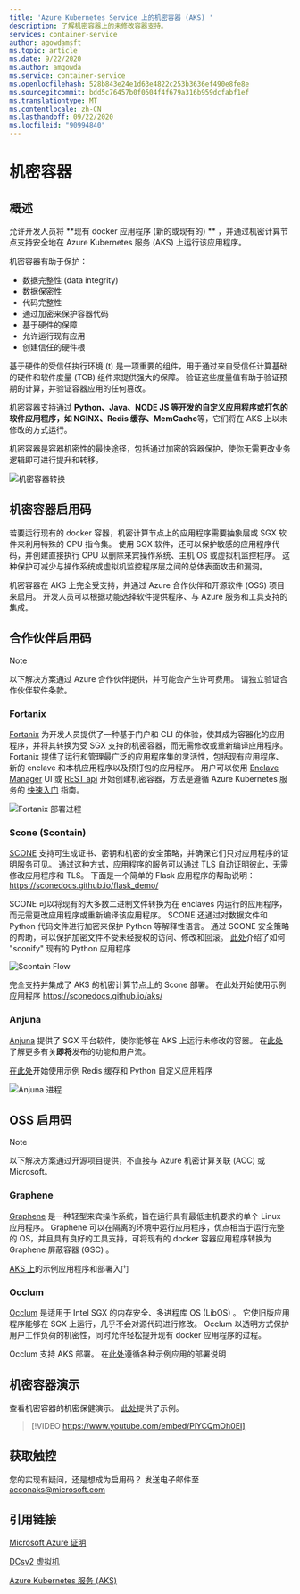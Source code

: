 ```yaml
---
title: 'Azure Kubernetes Service 上的机密容器 (AKS) '
description: 了解机密容器上的未修改容器支持。
services: container-service
author: agowdamsft
ms.topic: article
ms.date: 9/22/2020
ms.author: amgowda
ms.service: container-service
ms.openlocfilehash: 528b843e24e1d63e4822c253b3636ef490e8fe8e
ms.sourcegitcommit: bdd5c76457b0f0504f4f679a316b959dcfabf1ef
ms.translationtype: MT
ms.contentlocale: zh-CN
ms.lasthandoff: 09/22/2020
ms.locfileid: "90994840"
---
```

# <a name="confidential-containers"></a>机密容器

## <a name="overview"></a>概述

允许开发人员将 **现有 docker 应用程序 (新的或现有的) ** ，并通过机密计算节点支持安全地在 Azure Kubernetes 服务 (AKS) 上运行该应用程序。

机密容器有助于保护：

- 数据完整性 (data integrity) 
- 数据保密性
- 代码完整性
- 通过加密来保护容器代码
- 基于硬件的保障
- 允许运行现有应用
- 创建信任的硬件根

基于硬件的受信任执行环境 (t) 是一项重要的组件，用于通过来自受信任计算基础的硬件和软件度量 (TCB) 组件来提供强大的保障。 验证这些度量值有助于验证预期的计算，并验证容器应用的任何篡改。

机密容器支持通过 **Python、Java、NODE JS 等开发的自定义应用程序或打包的软件应用程序，如 NGINX、Redis 缓存、MemCache**等，它们将在 AKS 上以未修改的方式运行。

机密容器是容器机密性的最快途径，包括通过加密的容器保护，使你无需更改业务逻辑即可进行提升和转移。

![机密容器转换](./media/confidential-containers/conf-con-deploy-process.jpg)


## <a name="confidential-container-enablers"></a>机密容器启用码

若要运行现有的 docker 容器，机密计算节点上的应用程序需要抽象层或 SGX 软件来利用特殊的 CPU 指令集。 使用 SGX 软件，还可以保护敏感的应用程序代码，并创建直接执行 CPU 以删除来宾操作系统、主机 OS 或虚拟机监控程序。 这种保护可减少与操作系统或虚拟机监控程序层之间的总体表面攻击和漏洞。

机密容器在 AKS 上完全受支持，并通过 Azure 合作伙伴和开源软件 (OSS) 项目来启用。 开发人员可以根据功能选择软件提供程序、与 Azure 服务和工具支持的集成。

## <a name="partner-enablers"></a>合作伙伴启用码
> [!NOTE]
> 以下解决方案通过 Azure 合作伙伴提供，并可能会产生许可费用。 请独立验证合作伙伴软件条款。 

### <a name="fortanix"></a>Fortanix

[Fortanix](https://www.fortanix.com/) 为开发人员提供了一种基于门户和 CLI 的体验，使其成为容器化的应用程序，并将其转换为受 SGX 支持的机密容器，而无需修改或重新编译应用程序。 Fortanix 提供了运行和管理最广泛的应用程序集的灵活性，包括现有应用程序、新的 enclave 和本机应用程序以及预打包的应用程序。 用户可以使用 [Enclave Manager](https://em.fortanix.com/) UI 或 [REST api](https://www.fortanix.com/api/em/) 开始创建机密容器，方法是遵循 Azure Kubernetes 服务的 [快速入门](https://support.fortanix.com/hc/en-us/articles/360049658291-Fortanix-Confidential-Container-on-Azure-Kubernetes-Service) 指南。

![Fortanix 部署过程](./media/confidential-containers/fortanix-confidential-containers-flow.png)

### <a name="scone-scontain"></a>Scone (Scontain) 

[SCONE](https://scontain.com/index.html?lang=en) 支持可生成证书、密钥和机密的安全策略，并确保它们只对应用程序的证明服务可见。 通过这种方式，应用程序的服务可以通过 TLS 自动证明彼此，无需修改应用程序和 TLS。 下面是一个简单的 Flask 应用程序的帮助说明： https://sconedocs.github.io/flask_demo/  

SCONE 可以将现有的大多数二进制文件转换为在 enclaves 内运行的应用程序，而无需更改应用程序或重新编译该应用程序。 SCONE 还通过对数据文件和 Python 代码文件进行加密来保护 Python 等解释性语言。 通过 SCONE 安全策略的帮助，可以保护加密文件不受未经授权的访问、修改和回滚。 [此处](https://sconedocs.github.io/sconify_image/)介绍了如何 "sconify" 现有的 Python 应用程序

![Scontain Flow](./media/confidential-containers/scone-workflow.png)

完全支持并集成了 AKS 的机密计算节点上的 Scone 部署。 在此处开始使用示例应用程序 https://sconedocs.github.io/aks/

### <a name="anjuna"></a>Anjuna

[Anjuna](https://www.anjuna.io/) 提供了 SGX 平台软件，使你能够在 AKS 上运行未修改的容器。 在[此处](https://www.anjuna.io/microsoft-azure-confidential-computing-aks-lp)了解更多有关**即将**发布的功能和用户流。

[在此处](https://www.anjuna.io/microsoft-azure-confidential-computing-aks-lp)开始使用示例 Redis 缓存和 Python 自定义应用程序

![Anjuna 进程](./media/confidential-containers/anjuna-process-flow.png)

## <a name="oss-enablers"></a>OSS 启用码 
> [!NOTE]
> 以下解决方案通过开源项目提供，不直接与 Azure 机密计算关联 (ACC) 或 Microsoft。  

### <a name="graphene"></a>Graphene

[Graphene](https://grapheneproject.io/) 是一种轻型来宾操作系统，旨在运行具有最低主机要求的单个 Linux 应用程序。 Graphene 可以在隔离的环境中运行应用程序，优点相当于运行完整的 OS，并且具有良好的工具支持，可将现有的 docker 容器应用程序转换为 Graphene 屏蔽容器 (GSC) 。

[AKS 上](https://graphene.readthedocs.io/en/latest/cloud-deployment.html#azure-kubernetes-service-aks)的示例应用程序和部署入门

### <a name="occlum"></a>Occlum
[Occlum](https://occlum.io/) 是适用于 Intel SGX 的内存安全、多进程库 OS (LibOS) 。 它使旧版应用程序能够在 SGX 上运行，几乎不会对源代码进行修改。 Occlum 以透明方式保护用户工作负荷的机密性，同时允许轻松提升现有 docker 应用程序的过程。

Occlum 支持 AKS 部署。 在[此处](https://github.com/occlum/occlum/blob/master/docs/azure_aks_deployment_guide.md)遵循各种示例应用的部署说明


## <a name="confidential-containers-demo"></a>机密容器演示
查看机密容器的机密保健演示。 [此处](https://github.com/Azure-Samples/confidential-container-samples/blob/main/confidential-healthcare-scone-confinf-onnx/README.md)提供了示例。 

> [!VIDEO https://www.youtube.com/embed/PiYCQmOh0EI]


## <a name="get-in-touch"></a>获取触控

您的实现有疑问，还是想成为启用码？ 发送电子邮件至 acconaks@microsoft.com

## <a name="reference-links"></a>引用链接

[Microsoft Azure 证明](../attestation/overview.md)

[DCsv2 虚拟机](virtual-machine-solutions.md)

[Azure Kubernetes 服务 (AKS)](../aks/intro-kubernetes.md)

